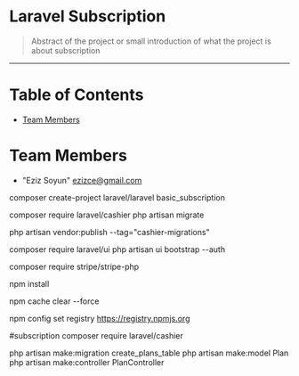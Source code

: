 # Laravel Subscription
> Abstract of the project or small introduction of what the project is about subscription
<hr>

# Table of Contents
* [Team Members](#team-members)

# <a name="team-members"></a>Team Members
* "Eziz Soyun" <ezizce@gmail.com>


composer create-project laravel/laravel basic_subscription

composer require laravel/cashier
php artisan migrate

php artisan vendor:publish --tag="cashier-migrations"

composer require laravel/ui
php artisan ui bootstrap --auth

composer require stripe/stripe-php

npm install

npm cache clear --force

npm config set registry https://registry.npmjs.org

#subscription
composer require laravel/cashier


php artisan make:migration create_plans_table
php artisan make:model Plan
 php artisan make:controller PlanController

